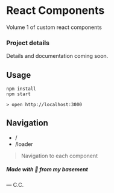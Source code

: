 # React Components
Volume 1 of custom react components



### Project details
Details and documentation coming soon. 


## Usage

```
npm install
npm start

> open http://localhost:3000
```


## Navigation
* /
* /loader
> Navigation to each component



##### Made with 💚 from my basement 
— C.C.